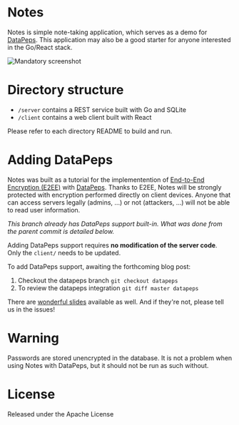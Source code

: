 # Notes

Notes is simple note-taking application, which serves as a demo for [DataPeps](https://datapeps.com). This application may also be a good starter for anyone interested in the Go/React stack.

![Mandatory screenshot](https://user-images.githubusercontent.com/33936597/50092430-604d7f00-020e-11e9-9284-7b2b142c7b5d.png)

# Directory structure

- `/server` contains a REST service built with Go and SQLite
- `/client` contains a web client built with React

Please refer to each directory README to build and run.

# Adding DataPeps

Notes was built as a tutorial for the implementention of [End-to-End Encryption (E2EE)](https://en.wikipedia.org/wiki/End-to-end_encryption) with [DataPeps](https://github.com/wallix/datapeps-sdk-js). Thanks to E2EE, Notes will be strongly protected with encryption performed directly on client devices. Anyone that can access servers legally (admins, ...) or not (attackers, ...) will not be able to read user information.

_This branch already has DataPeps support built-in. What was done from the parent commit is detailed below._

Adding DataPeps support requires **no modification of the server code**. Only the `client/` needs to be updated.

To add DataPeps support, awaiting the forthcoming blog post:

1. Checkout the datapeps branch `git checkout datapeps`
2. To review the datapeps integration `git diff master datapeps`

There are [wonderful slides](https://github.com/wallix/notes/files/2686280/DataPeps.Notes.Demo.pdf) available as well. And if they're not, please tell us in the issues!

# Warning

Passwords are stored unencrypted in the database. It is not a problem when using Notes with DataPeps, but it should not be run as such without.

# License

Released under the Apache License
